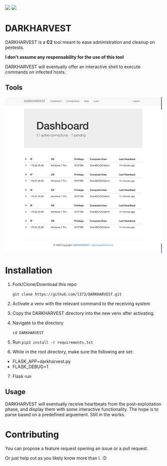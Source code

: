 [![](https://img.shields.io/badge/license-GPLv3-blue)](https://img.shields.io/badge/license-GPLv3-blue)
[![](https://img.shields.io/badge/language-Python3-red)](https://img.shields.io/badge/language-Python3-red)



# DARKHARVEST
DARKHARVEST is a **C2** tool meant to ease administration and cleanup on pentests.

**I don't assume any responsability for the use of this tool**

DARKHARVEST will eventually offer an interactive shell to execute commands on infected hosts.
## Tools
<p align="center">
<img align="center" src="cmd.png" width="600">
</p>


# Installation
1. Fork/Clone/Download this repo

    `git clone https://github.com/l373/DARKHARVEST.git`

2. Activate a venv with the relevant command to the receiving system

3. Copy the DARKHARVEST directory into the new venv after activating.

4. Navigate to the directory

    `cd DARKHARVEST`

5. Run `pip3 install -r requirements.txt`

6.  While in the root directory, make sure the following are set:
- FLASK_APP=darkharvest.py
- FLASK_DEBUG=1

7. Flask run

## Usage

DARKHARVEST will eventually receive heartbeats from the post-exploitation phase, and 
display them with some interactive functionality. The hope is to parse based on a predefined
arguement. Still in the works.

# Contributing
You can propose a feature request opening an issue or a pull request.

Or just help out as you likely know more than I. :D
